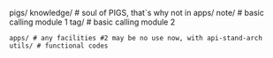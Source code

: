 pigs/
    knowledge/ # soul of PIGS, that`s why not in apps/
    note/ # basic calling module 1
    tag/ # basic calling module 2

    apps/ # any facilities #2 may be no use now, with api-stand-arch
    utils/ # functional codes
